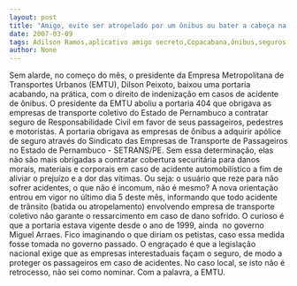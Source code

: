 ```yaml
---
layout: post
title: "Amigo, evite ser atropelado por um ônibus ou bater a cabeça na janela. Dilson acaba de detonar seu seguro"
date: 2007-03-09
tags: Adilson Ramos,aplicativo amigo secreto,Copacabana,ônibus,seguros
author: None
---
```

Sem alarde, no começo do mês, o presidente da Empresa Metropolitana de Transportes Urbanos (EMTU), Dilson Peixoto, baixou uma portaria acabando, na prática, com o direito de indenização em casos de acidente de ônibus.
O presidente da EMTU aboliu a portaria 404 que obrigava as empresas de transporte coletivo do Estado de Pernambuco a contratar seguro de Responsabilidade Civil em favor de seus passageiros, pedestres e motoristas. 
A portaria obrigava as empresas de ônibus a adquirir apólice de seguro através do Sindicato das Empresas de Transporte de Passageiros no Estado de Pernambuco - SETRANS/PE.
Sem essa determinação, elas não são mais obrigadas a contratar cobertura securitária para danos morais, materiais e corporais em caso de acidente automobilístico a fim de aliviar o prejuízo e a dor das vítimas. 
Ou seja: o usuário que reze para não sofrer acidentes, o que não é incomum, não é mesmo?
A nova orientação entrou em vigor no último dia 5 deste mês, informando que todo acidente de trânsito (batida ou atropelamento) envolvendo empresa de transporte coletivo não garante o ressarcimento em caso de dano sofrido.
O curioso é que a portaria estava vigente desde o ano de 1999, ainda&nbsp; no governo Miguel Arraes.
Fico imaginando o que diriam os petistas, caso essa medida fosse tomada no governo passado.
O engraçado é que a legislação nacional exige que as empresas interestaduais façam o seguro, de modo a proteger os passageiros em caso de acidentes. No caso local, se isto não é retrocesso, não sei como nominar.
Com a palavra, a EMTU. 